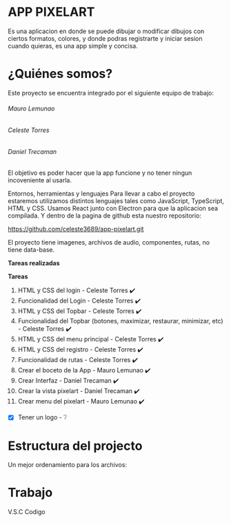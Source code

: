  # APP PIXELART    

Es una aplicacion en donde se puede dibujar o modificar dibujos con ciertos formatos, colores, y donde podras registrarte y iniciar
sesion cuando quieras, es una app simple y concisa.

# ¿Quiénes somos?


Este proyecto se encuentra integrado por el siguiente equipo de trabajo:

###### Mauro Lemunao
###### Celeste Torres
###### Daniel Trecaman

El objetivo es poder hacer que la app funcione y no tener ningun incoveniente al usarla.

Entornos, herramientas y lenguajes
Para llevar a cabo el proyecto estaremos utilizamos distintos lenguajes tales como JavaScript, TypeScript, HTML y CSS. Usamos React junto con Electron para que la aplicacion sea compilada. Y dentro de la pagina de github esta
nuestro repositorio:

https://github.com/celeste3689/app-pixelart.git

El proyecto tiene imagenes, archivos de audio, componentes, rutas, no tiene data-base.

**Tareas realizadas**

__Tareas__


1. HTML y CSS del login - Celeste Torres ✔️
2. Funcionalidad del Login - Celeste Torres ✔️
3. HTML y CSS del Topbar - Celeste Torres ✔️
4. Funcionalidad del Topbar (botones, maximizar, restaurar, minimizar, etc) - Celeste Torres ✔️
5. HTML y CSS del menu principal - Celeste Torres ✔️
6. HTML y CSS del registro - Celeste Torres ✔️ 
7. Funcionalidad de rutas - Celeste Torres ✔️
8.  Crear el boceto de la App - Mauro Lemunao ✔️ 
9.  Crear Interfaz - Daniel Trecaman ✔️
10.  Crear la vista pixelart - Daniel Trecaman ✔️
11.  Crear menu del pixelart - Mauro Lemunao  ✔️
- [x]  Tener un logo - ❔

# Estructura del projecto 
Un mejor ordenamiento para los archivos:

# Trabajo	
V.S.C	Codigo
